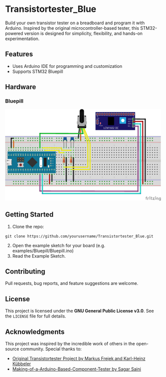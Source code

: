 # Transistortester\_Blue

Build your own transistor tester on a breadboard and program it with Arduino. Inspired by the original microcontroller-based tester, this STM32-powered version is designed for simplicity, flexibility, and hands-on experimentation.

## Features
- Uses Arduino IDE for programming and customization
- Supports STM32 Bluepill

## Hardware
### Bluepill
![Breadboard layout Bluepill](extras/doc/images/Bluepill_bb.jpg)

## Getting Started
1. Clone the repo:
  ```
  git clone https://github.com/yourusername/Transistortester_Blue.git
  ```
2. Open the example sketch for your board (e.g. examples/Bluepill/Bluepill.ino)
3. Read the Example Sketch.

## Contributing
Pull requests, bug reports, and feature suggestions are welcome.

## License
This project is licensed under the __GNU General Public License v3.0__. See the `LICENSE` file for full details.

## Acknowledgments
This project was inspired by the incredible work of others in the open-source community. Special thanks to:
- [Original Transistortester Project by Markus Frejek and Karl-Heinz Kübbeler](https://github.com/Mikrocontroller-net/transistortester)
- [Making-of-a-Arduino-Based-Component-Tester by Sagar Saini ](https://github.com/halfstudents/Making-of-a-Arduino-Based-Component-Tester)
